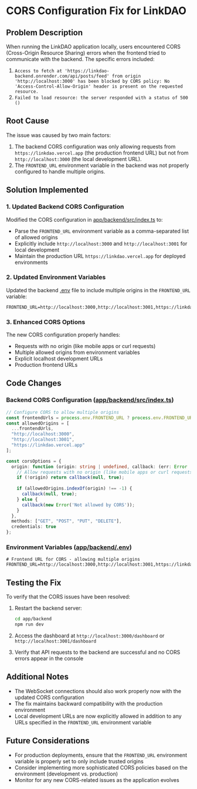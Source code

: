 # CORS Configuration Fix for LinkDAO

## Problem Description

When running the LinkDAO application locally, users encountered CORS (Cross-Origin Resource Sharing) errors when the frontend tried to communicate with the backend. The specific errors included:

1. `Access to fetch at 'https://linkdao-backend.onrender.com/api/posts/feed' from origin 'http://localhost:3000' has been blocked by CORS policy: No 'Access-Control-Allow-Origin' header is present on the requested resource.`
2. `Failed to load resource: the server responded with a status of 500 ()`

## Root Cause

The issue was caused by two main factors:

1. The backend CORS configuration was only allowing requests from `https://linkdao.vercel.app` (the production frontend URL) but not from `http://localhost:3000` (the local development URL).
2. The `FRONTEND_URL` environment variable in the backend was not properly configured to handle multiple origins.

## Solution Implemented

### 1. Updated Backend CORS Configuration

Modified the CORS configuration in [app/backend/src/index.ts](file:///Users/bfguo/Dropbox/Mac/Documents/LinkDAO/app/backend/src/index.ts) to:

- Parse the `FRONTEND_URL` environment variable as a comma-separated list of allowed origins
- Explicitly include `http://localhost:3000` and `http://localhost:3001` for local development
- Maintain the production URL `https://linkdao.vercel.app` for deployed environments

### 2. Updated Environment Variables

Updated the backend [.env](file:///Users/bfguo/Dropbox/Mac/Documents/LinkDAO/app/backend/.env) file to include multiple origins in the `FRONTEND_URL` variable:

```
FRONTEND_URL=http://localhost:3000,http://localhost:3001,https://linkdao.vercel.app
```

### 3. Enhanced CORS Options

The new CORS configuration properly handles:
- Requests with no origin (like mobile apps or curl requests)
- Multiple allowed origins from environment variables
- Explicit localhost development URLs
- Production frontend URLs

## Code Changes

### Backend CORS Configuration ([app/backend/src/index.ts](file:///Users/bfguo/Dropbox/Mac/Documents/LinkDAO/app/backend/src/index.ts))

```typescript
// Configure CORS to allow multiple origins
const frontendUrls = process.env.FRONTEND_URL ? process.env.FRONTEND_URL.split(',') : [];
const allowedOrigins = [
  ...frontendUrls,
  "http://localhost:3000",
  "http://localhost:3001",
  "https://linkdao.vercel.app"
];

const corsOptions = {
  origin: function (origin: string | undefined, callback: (err: Error | null, allow?: boolean) => void) {
    // Allow requests with no origin (like mobile apps or curl requests)
    if (!origin) return callback(null, true);
    
    if (allowedOrigins.indexOf(origin) !== -1) {
      callback(null, true);
    } else {
      callback(new Error('Not allowed by CORS'));
    }
  },
  methods: ["GET", "POST", "PUT", "DELETE"],
  credentials: true
};
```

### Environment Variables ([app/backend/.env](file:///Users/bfguo/Dropbox/Mac/Documents/LinkDAO/app/backend/.env))

```
# Frontend URL for CORS - allowing multiple origins
FRONTEND_URL=http://localhost:3000,http://localhost:3001,https://linkdao.vercel.app
```

## Testing the Fix

To verify that the CORS issues have been resolved:

1. Restart the backend server:
   ```bash
   cd app/backend
   npm run dev
   ```

2. Access the dashboard at `http://localhost:3000/dashboard` or `http://localhost:3001/dashboard`

3. Verify that API requests to the backend are successful and no CORS errors appear in the console

## Additional Notes

- The WebSocket connections should also work properly now with the updated CORS configuration
- The fix maintains backward compatibility with the production environment
- Local development URLs are now explicitly allowed in addition to any URLs specified in the `FRONTEND_URL` environment variable

## Future Considerations

- For production deployments, ensure that the `FRONTEND_URL` environment variable is properly set to only include trusted origins
- Consider implementing more sophisticated CORS policies based on the environment (development vs. production)
- Monitor for any new CORS-related issues as the application evolves